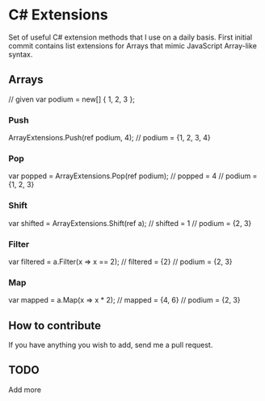# C# Extensions #

Set of useful C# extension methods that I use on a daily basis. First initial commit
contains list extensions for Arrays that mimic JavaScript Array-like syntax.

## Arrays ##

  // given
  var podium = new[] { 1, 2, 3 };

### Push ###

  ArrayExtensions.Push(ref podium, 4);
  // podium = {1, 2, 3, 4}

### Pop ###

  var popped = ArrayExtensions.Pop(ref podium);
  // popped = 4
  // podium = {1, 2, 3}

### Shift ###

  var shifted = ArrayExtensions.Shift(ref a);
  // shifted = 1
  // podium = {2, 3}
  
### Filter ###

  var filtered = a.Filter(x => x == 2);
  // filtered = {2}
  // podium = {2, 3}

### Map ###

  var mapped = a.Map(x => x * 2);
  // mapped = {4, 6}
  // podium = {2, 3}

## How to contribute ##

If you have anything you wish to add, send me a pull request.

## TODO ##

Add more